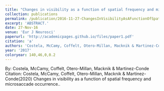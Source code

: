 ```yaml
---
title: "Changes in visibility as a function of spatial frequency and microsaccade occurrence."
collection: publications
permalink: /publication/2016-11-27-ChangesInVisibilityAsAFunctionOfSpatialFrequencyAndMicrosaccade
excerpt: 'ABSTRACT.'
date: 27-Nov-16
venue: 'Eur J Neurosci'
paperurl: 'http://academicpages.github.io/files/paper1.pdf'
citation: 'a'
authors: 'Costela, McCamy, Coffelt, Otero-Millan, Macknik & Martinez-Conde'
year: '2017'
coloryear: 140,46,0,0.2
---
```


By: Costela, McCamy, Coffelt, Otero-Millan, Macknik & Martinez-Conde
Citation: Costela, McCamy, Coffelt, Otero-Millan, Macknik & Martinez-Conde(2020) Changes in visibility as a function of spatial frequency and microsaccade occurrence.. 
